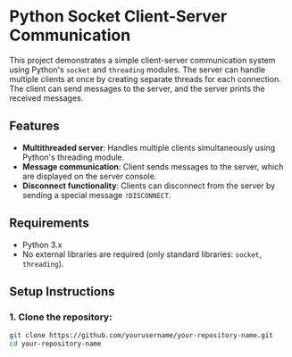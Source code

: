 # Python Socket Client-Server Communication

This project demonstrates a simple client-server communication system using Python's `socket` and `threading` modules. The server can handle multiple clients at once by creating separate threads for each connection. The client can send messages to the server, and the server prints the received messages.

## Features

- **Multithreaded server**: Handles multiple clients simultaneously using Python's threading module.
- **Message communication**: Client sends messages to the server, which are displayed on the server console.
- **Disconnect functionality**: Clients can disconnect from the server by sending a special message `!DISCONNECT`.

## Requirements

- Python 3.x
- No external libraries are required (only standard libraries: `socket`, `threading`).

## Setup Instructions

### 1. Clone the repository:
```bash
git clone https://github.com/yourusername/your-repository-name.git
cd your-repository-name
